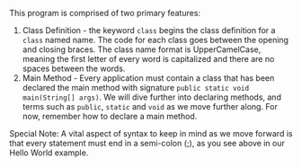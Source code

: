 This program is comprised of two primary features:

1. Class Definition - the keyword `class` begins the class definition for a `class` named name. The code for each class goes between the opening and closing braces. The class name format is UpperCamelCase, meaning the first letter of every word is capitalized and there are no spaces between the words. 
2. Main Method - Every application must contain a class that has been declared the main method with signature `public static void main(String[] args)`. We will dive further into declaring methods, and terms such as `public`, `static` and `void` as we move further along. For now, remember how to declare a main method.

Special Note: A vital aspect of syntax to keep in mind as we move forward is that every statement must end in a semi-colon (;), as you see above in our Hello World example.

